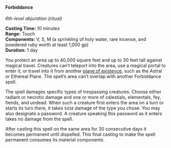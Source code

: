 #### Forbiddance
<!-- TODO Check and tag this spell -->
<!-- markdownlint-disable-next-line no-emphasis-as-heading -->
_6th-level abjuration (ritual)_

**Casting Time:** 10 minutes \
**Range:** Touch \
**Components:** V, S, M (a sprinkling of holy water, rare incense, and powdered ruby worth at least 1,000 gp) \
**Duration:** 1 day

You protect an area up to 40,000 square feet and up to 30 feet tall against magical travel.
Creatures can’t teleport into the area, use a magical portal to enter it, or travel into it from another [plane of existence](#Planes_of_Existence_planes_of_existence), such as the Astral or Ethereal Plane.
The spell’s area can’t overlap with another Forbiddance spell.

The spell damages specific types of trespassing creatures.
Choose either radiant or necrotic damage and one or more of celestials, elementals, fey, fiends, and undead.
When such a creature first enters the area on a turn or starts its turn there, it takes `5d10` damage of the type you chose.
You may also designate a password.
A creature speaking this password as it enters takes no damage from the spell.

After casting this spell on the same area for 30 consecutive days it becomes permanent until dispelled.
This final casting to make the spell permanent consumes its material components.
